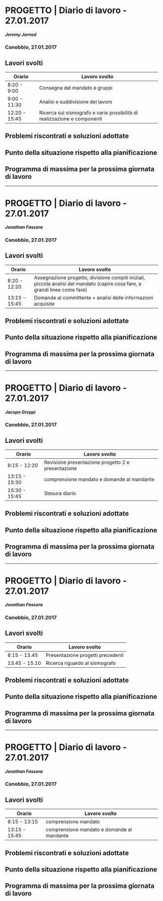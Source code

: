 

# PROGETTO | Diario di lavoro - 27.01.2017
##### Jeremy Jornod
### Canobbio, 27.01.2017

## Lavori svolti

|Orario        |Lavoro svolto                 |
|--------------|------------------------------|
|8:20 - 9:00   |Consegna del mandato e gruppi |
|9:00 - 11:30 |Analisi e suddivisione del lavoro  |
|12:20 - 15:45   |Ricerca sul sismografo e varie possibilità di realizzazione e componenti |

##  Problemi riscontrati e soluzioni adottate


##  Punto della situazione rispetto alla pianificazione


## Programma di massima per la prossima giornata di lavoro

<hr>

# PROGETTO | Diario di lavoro - 27.01.2017
##### Jonathan Fassora
### Canobbio, 27.01.2017

## Lavori svolti

|Orario        |Lavoro svolto                 |
|--------------|------------------------------|
|8:20 - 12:20   |Assegnazione progetto, divisione compiti iniziali, piccola analisi del mandato (capire cosa fare, a grandi linee come fare)          |
|13:15 - 15:45 |Domande al committente + analisi delle informazioni acquisite     |

##  Problemi riscontrati e soluzioni adottate


##  Punto della situazione rispetto alla pianificazione


## Programma di massima per la prossima giornata di lavoro

<hr>

# PROGETTO | Diario di lavoro - 27.01.2017
##### Jacopo Greppi
### Canobbio, 27.01.2017

## Lavori svolti

|Orario        |Lavoro svolto                                     |
|--------------|--------------------------------------------------|
|8:15 - 12:20  |Revisione presentazione progetto 2 e presentazione|
|13:15 - 15:30 |comprensione mandato e domande al mandante        |
|15:30 - 15:45 |Stesura diario                                    |

##  Problemi riscontrati e soluzioni adottate


##  Punto della situazione rispetto alla pianificazione


## Programma di massima per la prossima giornata di lavoro

<hr>

# PROGETTO | Diario di lavoro - 27.01.2017
##### Jonathan Fassora
### Canobbio, 27.01.2017

## Lavori svolti

|Orario        |Lavoro svolto                 |
|--------------|------------------------------|
|8:15 - 13.45  |Presentazione progetti precedenti|
|13.45 - 15.10 |Ricerca riguardo al sismografo   |

##  Problemi riscontrati e soluzioni adottate


##  Punto della situazione rispetto alla pianificazione


## Programma di massima per la prossima giornata di lavoro

<hr>

# PROGETTO | Diario di lavoro - 27.01.2017
##### Jonathan Fassora
### Canobbio, 27.01.2017

## Lavori svolti

|Orario        |Lavoro svolto                 |
|--------------|------------------------------|
|8:15 - 13:15   |comprensione mandato   |
|13:15 - 15:45 |comprensione mandato e domande al mandante|

##  Problemi riscontrati e soluzioni adottate


##  Punto della situazione rispetto alla pianificazione


## Programma di massima per la prossima giornata di lavoro
